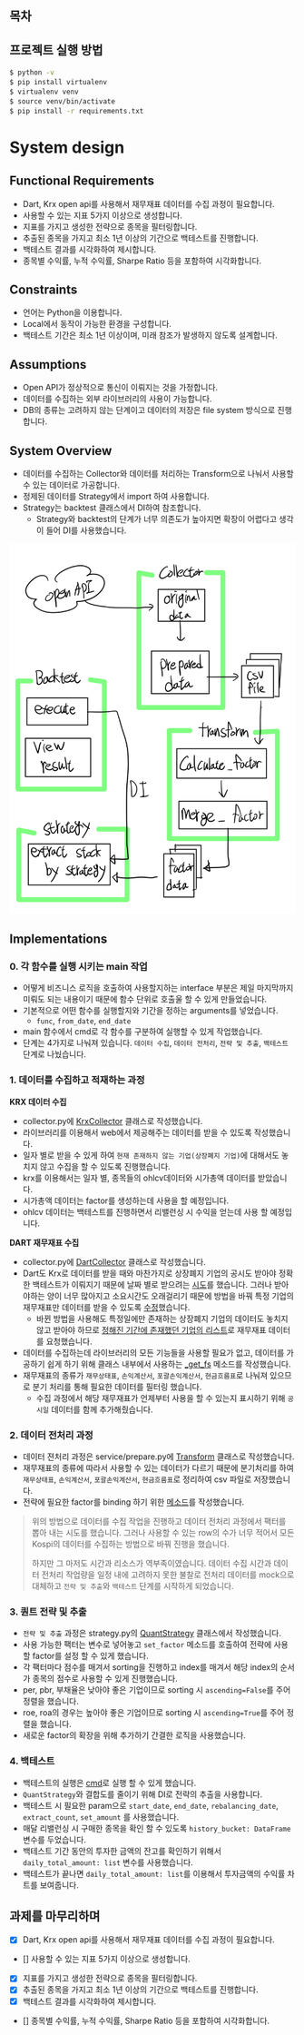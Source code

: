 ## 목차

## 프로젝트 실행 방법

```sh
$ python -v
$ pip install virtualenv
$ virtualenv venv
$ source venv/bin/activate
$ pip install -r requirements.txt
```

# System design

## Functional Requirements

- Dart, Krx open api를 사용해서 재무재표 데이터를 수집 과정이 필요합니다.
- 사용할 수 있는 지표 5가지 이상으로 생성합니다.
- 지표를 가지고 생성한 전략으로 종목을 필터링합니다.
- 추출된 종목을 가지고 최소 1년 이상의 기간으로 백테스트를 진행합니다.
- 백테스트 결과를 시각화하여 제시합니다.
- 종목별 수익률, 누적 수익률, Sharpe Ratio 등을 포함하여 시각화합니다.

## Constraints

- 언어는 Python을 이용합니다.
- Local에서 동작이 가능한 환경을 구성합니다.
- 백테스트 기간은 최소 1년 이상이며, 미래 참조가 발생하지 않도록 설계합니다.

## Assumptions

- Open API가 정상적으로 통신이 이뤄지는 것을 가정합니다.
- 데이터를 수집하는 외부 라이브러리의 사용이 가능합니다.
- DB의 종류는 고려하지 않는 단계이고 데이터의 저장은 file system 방식으로 진행합니다.

## System Overview

- 데이터를 수집하는 Collector와 데이터를 처리하는 Transform으로 나눠서 사용할 수 있는 데이터로 가공합니다.
- 정제된 데이터를 Strategy에서 import 하여 사용합니다.
- Strategy는 backtest 클래스에서 DI하여 참조합니다.
  - Strategy와 backtest의 단계가 너무 의존도가 높아지면 확장이 어렵다고 생각이 들어 DI를 사용했습니다.

![💻 system_overview](./doc/system_overview.jpg)

## Implementations

### 0. 각 함수를 실행 시키는 main 작업

- 어떻게 비즈니스 로직을 호출하여 사용할지하는 interface 부분은 제일 마지막까지 미뤄도 되는 내용이기 때문에 함수 단위로 호출울 할 수 있게 만들었습니다.
- 기본적으로 어떤 함수를 실행할지와 기간을 정하는 arguments를 넣었습니다.
  - `func`, `from_date`, `end_date`
- main 함수에서 cmd로 각 함수를 구분하여 실행할 수 있게 작업했습니다.
- 단계는 4가지로 나눠져 있습니다. `데이터 수집`, `데이터 전처리`, `전략 및 추출`, `백테스트` 단계로 나눴습니다.

### 1. 데이터를 수집하고 적재하는 과정

**KRX 데이터 수집**

- collector.py에 [KrxCollector](service/collector.py#L325) 클래스로 작성했습니다.
- 라이브러리를 이용해서 web에서 제공해주는 데이터를 받을 수 있도록 작성했습니다.
- 일자 별로 받을 수 있게 하여 `현재 존재하지 않는 기업(상장폐지 기업)`에 대해서도 놓치지 않고 수집을 할 수 있도록 진행했습니다.
- krx를 이용해서는 일자 별, 종목들의 ohlcv데이터와 시가총액 데이터를 받았습니다.
- 시가총액 데이터는 factor를 생성하는데 사용을 할 예정입니다.
- ohlcv 데이터는 백테스트를 진행하면서 리밸런싱 시 수익을 얻는데 사용 할 예정입니다.

**DART 재무재표 수집**

- collector.py에 [DartCollector](service/collector.py#L22) 클래스로 작성했습니다.
- Dart도 Krx로 데이터를 받을 때와 마찬가지로 상장폐지 기업의 공시도 받아야 정확한 백테스트가 이뤄지기 때문에 날짜 별로 받으려는 [시도](service/collector.py#274)를 했습니다. 그러나 받아야하는 양이 너무 많아지고 소요시간도 오래걸리기 때문에 방법을 바꿔 특정 기업의 재무재표만 데이터를 받을 수 있도록 [수정](service/collector.py#274)했습니다.
  - 바뀐 방법을 사용해도 특정일에만 존재하는 상장폐지 기업의 데이터도 놓치지 않고 받아야 하므로 [정해진 기간에 존재했던 기업의 리스트](service/collector.py#226)로 재무재표 데이터를 요청했습니다.
- 데이터를 수집하는데 라이브러리의 모든 기능들을 사용할 필요가 없고, 데이터를 가공하기 쉽게 하기 위해 클래스 내부에서 사용하는 [\_get_fs](service/collector.py#L171) 메소드를 작성했습니다.
- 재무재표의 종류가 `재무상태표`, `손익계산서`, `포괄손익계산서`, `현금흐름표`로 나눠져 있으므로 분기 처리를 통해 필요한 데이터를 필터링 했습니다.
  - 수집 과정에서 해당 재무재표가 언제부터 사용을 할 수 있는지 표시하기 위해 `공시일` 데이터를 함께 추가해줬습니다.

### 2. 데이터 전처리 과정

- 데이터 젼처리 과정은 service/prepare.py에 [Transform](service/prepare.py#L8-L9) 클래스로 작성했습니다.
- 재무재표의 종류에 따라서 사용할 수 있는 데이터가 다르기 때문에 분기처리를 하여 `재무상태표`, `손익계산서`, `포괄손익계산서`, `현금흐름표`로 정리하여 csv 파일로 저장했습니다.
- 전략에 필요한 factor를 binding 하기 위한 [메소드](service/prepare.py#L122)를 작성했습니다.

> 위의 방법으로 데이터를 수집 작업을 진행하고 데이터 전처리 과정에서 팩터를 뽑아 내는 시도를 했습니다. 그러나 사용할 수 있는 row의 수가 너무 적어서 모든 Kospi의 데이터를 수집하는 방법으로 바꿔 진행을 했습니다.
>
> 하지만 그 마저도 시간과 리소스가 역부족이였습니다. 데이터 수집 시간과 데이터 전처리 작업량을 일정 내에 고려하지 못한 불찰로 전처리 데이터를 mock으로 대체하고 `전략 및 추출`와 `백테스트` 단계를 시작하게 되었습니다.

### 3. 퀀트 전략 및 추출

- `전략 및 추출` 과정은 strategy.py의 [QuantStrategy](service/strategy.py#L8) 클래스에서 작성했습니다.
- 사용 가능한 팩터는 변수로 넣어놓고 `set_factor` 메소드를 호출하여 전략에 사용할 factor를 설정 할 수 있게 했습니다.
- 각 팩터마다 점수를 매겨서 sorting을 진행하고 index를 매겨서 해당 index의 순서가 종목의 점수로 사용할 수 있게 진행했습니다.
- per, pbr, 부채율은 낮아야 좋은 기업이므로 sorting 시 `ascending=False`를 주어 정렬을 했습니다.
- roe, roa의 경우는 높아야 좋은 기업이므로 sorting 시 `ascending=True`를 주어 정렬을 했습니다.
- 새로운 factor의 확장을 위해 추가하기 간결한 로직을 사용했습니다.

### 4. 백테스트

- 백테스트의 실행은 [cmd](main.py#L87)로 실행 할 수 있게 했습니다.
- `QuantStrategy`와 결합도를 줄이기 위해 DI로 전략의 추출을 사용합니다.
- 백테스트 시 필요한 param으로 `start_date`, `end_date`, `rebalancing_date`, `extract_count`, `set_amount` 를 사용했습니다.
- 매달 리밸런싱 시 구매한 종목을 확인 할 수 있도록 `history_bucket: DataFrame` 변수를 두었습니다.
- 백테스트 기간 동안의 투자한 금액의 잔고를 확인하기 위해서 `daily_total_amount: list` 변수를 사용했습니다.
- 백테스트가 끝나면 `daily_total_amount: list`를 이용해서 투자금액의 수익률 차트를 보여줍니다.

## 과제를 마무리하며

- [x] Dart, Krx open api를 사용해서 재무재표 데이터를 수집 과정이 필요합니다.
- [] 사용할 수 있는 지표 5가지 이상으로 생성합니다.
- [x] 지표를 가지고 생성한 전략으로 종목을 필터링합니다.
- [x] 추출된 종목을 가지고 최소 1년 이상의 기간으로 백테스트를 진행합니다.
- [x] 백테스트 결과를 시각화하여 제시합니다.
- [] 종목별 수익률, 누적 수익률, Sharpe Ratio 등을 포함하여 시각화합니다.
